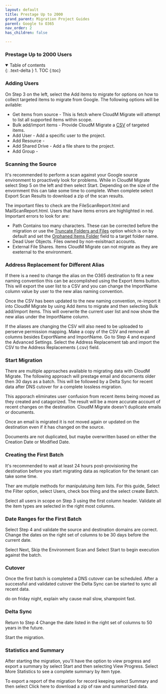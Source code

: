 ```yaml
---
layout: default
title: Prestage Up to 2000
grand_parent: Migration Project Guides
parent: Google to O365
nav_order: 2
has_children: false

---
```


### Prestage Up to 2000 Users

<a name="top"></a>
<details open markdown="block">
  <summary>
    Table of contents
  </summary>
  {: .text-delta }
1. TOC
{:toc}
</details>

### Adding Users

On Step 3 on the left, select the Add items to migrate for options on how to collect targeted items to migrate from Google. The following options will be avilable:

- Get items from source - This is fetch where CloudM Migrate will attempt to list all supported items within scope. 
- Bulk add/import items - Provide CloudM Migrate a <a href="https://github.com/CloudM-Migrate/documentation/blob/main/assets/bulkimport.csv">CSV</a> of targeted items. 
- Add User - Add a specific user to the project. 
- Add Resource -  
- Add Shared Drive - Add a file share to the project.
- Add Group - 

### Scanning the Source 

It's recommended to perform a scan against your Google source environment to proactively look for problems. While in CloudM Migrate select Step 5 on the left and then select Start. Depending on the size of the envornment this can take some time to complete. When complete select Export Scan Results to download a zip of the scan results. 

The important files to check are the FileScanReport.html and MailScanReport.html. Users that have items errors are highlighted in red. Important errors to look for are:

- Path Contains too many characters. These can be corrected before the migration or use the <a href="https://cloudm-migrate.github.io/documentation/Engineering-Reference/O365DestinationAO.html#trunfoldfil">Truncate Folders and Files</a> option which is on by default and set the <a href="https://cloudm-migrate.github.io/documentation/Engineering-Reference/O365DestinationAO.html#orphfold">Orphaned Items Folder</a> field to a target folder name.
- Dead User Objects. Files owned by non-exisitnact accounts. 
- External File Shares. Items CloudM Migrate can not migrate as they are exeternal to the environment. 

### Address Replacement for Different Alias 

If there is a need to change the alias on the O365 destination to fit a new naming convention this can be accomplished using the Export items button. This will export the user list to a CSV and you can change the ImportName column value by user to the new alias naming convention. 

Once the CSV has been updated to the new naming convention, re-import it into CloudM Migrate by using Add items to migrate and then selecting Bulk add/import items. This will overwrite the current user list and now show the new alias under the ImportName column. 

If the aliases are changing the CSV will also need to be uploaded to perserve permission mapping. Make a copy of the CSV and remove all columns besides ExportName and ImportName. Go to Step 4 and expand the Advanced Settings. Select the Address Replacement tab and import the CSV to the Address Replacements (.csv) field. 

### Start Migration

There are multiple approaches available to migrating data with CloudM Migrate. The following approach will prestage email and documents older then 30 days as a  batch. This will be followed by a Delta Sync for recent data after DNS cutover for a complete lossless migration. 

This apporach eliminates user confusion from recent items being moved as they created and catagorized. The result will be a more accurate account of recent changes on the destination. CloudM Migrate doesn't duplicate emails or documents. 

Once an email is migrated it is not moved again or updated on the destination even if it has changed on the source. 

Documents are not duplicated, but maybe overwritten based on either the Creation Date or Modified Date. 

### Creating the First Batch

It's recommended to wait at least 24 hours post-provisioning the destination before you start migrating data as replication for the tenant can take some time.  

Ther are mutiple methods for manipulatuing item lists. For this guide, Select the Filter option, select Users, check box thing and the select create Batch. 

Select all users in scope on Step 3 using the first column header. Validate all the item types are selected in the right most columns. 

### Date Ranges for the First Batch

Select Step 4 and validate the source and destination domains are correct. Change the dates on the right set of columns to be 30 days before the current date. 

Select Next, Skip the Environment Scan and Select Start to begin execution against the batch. 

### Cutover 

Once the first batch is completed a DNS cutover can be scheduled. After a successful and validated cutover the Delta Sync can be started to sync all recent data. 

do on friday night, explain why cause mail slow, sharepoint fast. 

### Delta Sync

Return to Step 4 Change the date listed in the right set of columns to 50 years in the future. 

Start the migration.

### Statistics and Summary

After starting the migration, you'll have the option to view progress and export a summary by select Start and then selecting View Progress. Select More Statistics to see a complete summary by item type. 

To export a report of the migration for record keeping select Summary and then select Click here to download a zip of raw and summarized data. 
